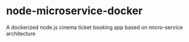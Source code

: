 # node-microservice-docker
A dockerized node.js cinema ticket booking app based on micro-service architecture
